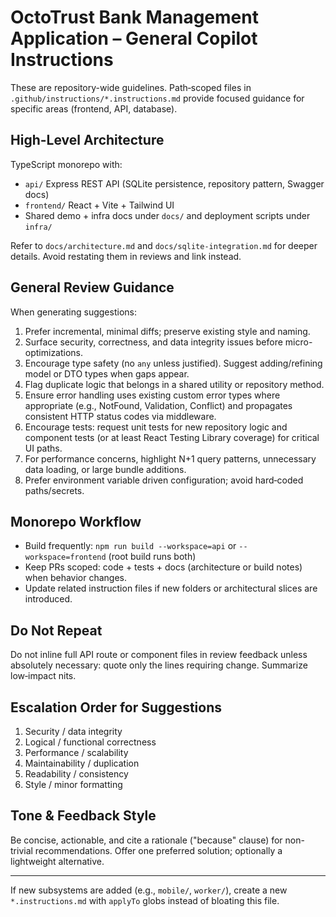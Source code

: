 # OctoTrust Bank Management Application – General Copilot Instructions

These are repository-wide guidelines. Path‑scoped files in `.github/instructions/*.instructions.md` provide focused guidance for specific areas (frontend, API, database).

## High-Level Architecture
TypeScript monorepo with:
- `api/` Express REST API (SQLite persistence, repository pattern, Swagger docs)
- `frontend/` React + Vite + Tailwind UI
- Shared demo + infra docs under `docs/` and deployment scripts under `infra/`

Refer to `docs/architecture.md` and `docs/sqlite-integration.md` for deeper details. Avoid restating them in reviews and link instead.

## General Review Guidance
When generating suggestions:
1. Prefer incremental, minimal diffs; preserve existing style and naming.
2. Surface security, correctness, and data integrity issues before micro-optimizations.
3. Encourage type safety (no `any` unless justified). Suggest adding/refining model or DTO types when gaps appear.
4. Flag duplicate logic that belongs in a shared utility or repository method.
5. Ensure error handling uses existing custom error types where appropriate (e.g., NotFound, Validation, Conflict) and propagates consistent HTTP status codes via middleware.
6. Encourage tests: request unit tests for new repository logic and component tests (or at least React Testing Library coverage) for critical UI paths.
7. For performance concerns, highlight N+1 query patterns, unnecessary data loading, or large bundle additions.
8. Prefer environment variable driven configuration; avoid hard‑coded paths/secrets.

## Monorepo Workflow
- Build frequently: `npm run build --workspace=api` or `--workspace=frontend` (root build runs both)
- Keep PRs scoped: code + tests + docs (architecture or build notes) when behavior changes.
- Update related instruction files if new folders or architectural slices are introduced.

## Do Not Repeat
Do not inline full API route or component files in review feedback unless absolutely necessary: quote only the lines requiring change. Summarize low‑impact nits.

## Escalation Order for Suggestions
1. Security / data integrity
2. Logical / functional correctness
3. Performance / scalability
4. Maintainability / duplication
5. Readability / consistency
6. Style / minor formatting

## Tone & Feedback Style
Be concise, actionable, and cite a rationale ("because" clause) for non-trivial recommendations. Offer one preferred solution; optionally a lightweight alternative.

---
If new subsystems are added (e.g., `mobile/`, `worker/`), create a new `*.instructions.md` with `applyTo` globs instead of bloating this file.
